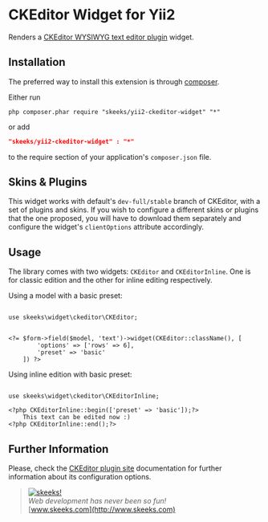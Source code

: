 CKEditor Widget for Yii2
========================

Renders a [CKEditor WYSIWYG text editor plugin](http://www.ckeditor.com) widget.

Installation
------------
The preferred way to install this extension is through [composer](http://getcomposer.org/download/).

Either run

```
php composer.phar require "skeeks/yii2-ckeditor-widget" "*"
```
or add

```json
"skeeks/yii2-ckeditor-widget" : "*"
```

to the require section of your application's `composer.json` file.

Skins & Plugins
---------------

This widget works with default's `dev-full/stable` branch of CKEditor, with a set of plugins and skins. If you wish to
configure a different skins or plugins that the one proposed, you will have to download them separately and configure
the widget's `clientOptions` attribute accordingly.


Usage
-----
The library comes with two widgets: `CKEditor` and `CKEditorInline`. One is for classic edition and the other for inline
editing respectively.

Using a model with a basic preset:

```

use skeeks\widget\ckeditor\CKEditor;


<?= $form->field($model, 'text')->widget(CKEditor::className(), [
		'options' => ['rows' => 6],
		'preset' => 'basic'
	]) ?>
```
Using inline edition with basic preset:

```

use skeeks\widget\ckeditor\CKEditorInline;

<?php CKEditorInline::begin(['preset' => 'basic']);?>
	This text can be edited now :)
<?php CKEditorInline::end();?>
```

Further Information
-------------------
Please, check the [CKEditor plugin site](http://www.ckeditor.com) documentation for further information about its configuration options.


> [![skeeks!](http://www.gravatar.com/avatar/55363394d72945ff7ed312556ec041e0.png)](http://www.skeeks.com)  
<i>Web development has never been so fun!</i>  
[www.skeeks.com](http://www.skeeks.com)
